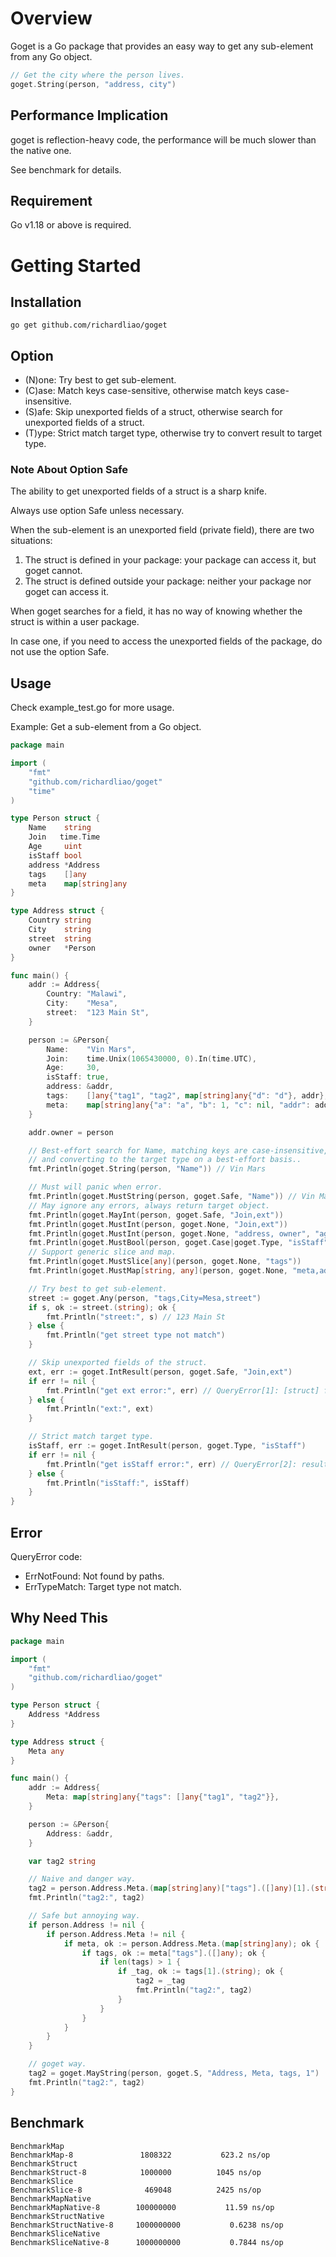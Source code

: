 # Overview

Goget is a Go package that provides an easy way to get any sub-element from any Go object.

```go
// Get the city where the person lives.
goget.String(person, "address, city")
```

## Performance Implication

goget is reflection-heavy code, the performance will be much slower than the native one.

See benchmark for details.

## Requirement

Go v1.18 or above is required. 

# Getting Started

## Installation

```shell
go get github.com/richardliao/goget
```

## Option

* (N)one: Try best to get sub-element.
* (C)ase: Match keys case-sensitive, otherwise match keys case-insensitive.
* (S)afe: Skip unexported fields of a struct, otherwise search for unexported fields of a struct.
* (T)ype: Strict match target type, otherwise try to convert result to target type.

### Note About Option Safe

The ability to get unexported fields of a struct is a sharp knife. 

Always use option Safe unless necessary.

When the sub-element is an unexported field (private field), there are two situations:

1. The struct is defined in your package: your package can access it, but goget cannot.
2. The struct is defined outside your package: neither your package nor goget can access it.

When goget searches for a field, it has no way of knowing whether the struct is within a user package.

In case one, if you need to access the unexported fields of the package, do not use the option Safe.

## Usage 

Check example_test.go for more usage.

Example: Get a sub-element from a Go object.

```go
package main

import (
	"fmt"
	"github.com/richardliao/goget"
	"time"
)

type Person struct {
	Name    string
	Join   time.Time
	Age     uint
	isStaff bool
	address *Address
	tags    []any
	meta    map[string]any
}

type Address struct {
	Country string
	City    string
	street  string
	owner   *Person
}

func main() {
	addr := Address{
		Country: "Malawi",
		City:    "Mesa",
		street:  "123 Main St",
	}

	person := &Person{
		Name:    "Vin Mars",
		Join:    time.Unix(1065430000, 0).In(time.UTC),
		Age:     30,
		isStaff: true,
		address: &addr,
		tags:    []any{"tag1", "tag2", map[string]any{"d": "d"}, addr},
		meta:    map[string]any{"a": "a", "b": 1, "c": nil, "addr": addr, "e,f": "e,f"},
	}

	addr.owner = person

	// Best-effort search for Name, matching keys are case-insensitive, matching unexported fields of the structure
	// and converting to the target type on a best-effort basis..
	fmt.Println(goget.String(person, "Name")) // Vin Mars

	// Must will panic when error.
	fmt.Println(goget.MustString(person, goget.Safe, "Name")) // Vin Mars
	// May ignore any errors, always return target object.
	fmt.Println(goget.MayInt(person, goget.Safe, "Join,ext"))              // 0
	fmt.Println(goget.MustInt(person, goget.None, "Join,ext"))             // 63201026800
	fmt.Println(goget.MustInt(person, goget.None, "address, owner", "age")) // 30
	fmt.Println(goget.MustBool(person, goget.Case|goget.Type, "isStaff"))   // true
	// Support generic slice and map.
	fmt.Println(goget.MustSlice[any](person, goget.None, "tags"))            // [tag1 tag2 map[d:d] {Malawi Mesa 123 Main St <nil>}]
	fmt.Println(goget.MustMap[string, any](person, goget.None, "meta,addr")) // map[City:Mesa Country:Malawi]

	// Try best to get sub-element.
	street := goget.Any(person, "tags,City=Mesa,street")
	if s, ok := street.(string); ok {
		fmt.Println("street:", s) // 123 Main St
	} else {
		fmt.Println("get street type not match")
	}

	// Skip unexported fields of the struct.
	ext, err := goget.IntResult(person, goget.Safe, "Join,ext")
	if err != nil {
		fmt.Println("get ext error:", err) // QueryError[1]: [struct] field ext not exported
	} else {
		fmt.Println("ext:", ext)
	}

	// Strict match target type.
	isStaff, err := goget.IntResult(person, goget.Type, "isStaff")
	if err != nil {
		fmt.Println("get isStaff error:", err) // QueryError[2]: result type not match: need int got bool
	} else {
		fmt.Println("isStaff:", isStaff)
	}
}

```

## Error

QueryError code:

* ErrNotFound: Not found by paths.
* ErrTypeMatch: Target type not match.

## Why Need This

```go
package main

import (
	"fmt"
	"github.com/richardliao/goget"
)

type Person struct {
	Address *Address
}

type Address struct {
	Meta any
}

func main() {
	addr := Address{
		Meta: map[string]any{"tags": []any{"tag1", "tag2"}},
	}

	person := &Person{
		Address: &addr,
	}

	var tag2 string

	// Naive and danger way.
	tag2 = person.Address.Meta.(map[string]any)["tags"].([]any)[1].(string)
	fmt.Println("tag2:", tag2)

	// Safe but annoying way.
	if person.Address != nil {
		if person.Address.Meta != nil {
			if meta, ok := person.Address.Meta.(map[string]any); ok {
				if tags, ok := meta["tags"].([]any); ok {
					if len(tags) > 1 {
						if _tag, ok := tags[1].(string); ok {
							tag2 = _tag
							fmt.Println("tag2:", tag2)
						}
					}
				}
			}
		}
	}

	// goget way.
	tag2 = goget.MayString(person, goget.S, "Address, Meta, tags, 1")
	fmt.Println("tag2:", tag2)
}
```

## Benchmark

```
BenchmarkMap
BenchmarkMap-8            	 1808322	       623.2 ns/op
BenchmarkStruct
BenchmarkStruct-8         	 1000000	      1045 ns/op
BenchmarkSlice
BenchmarkSlice-8          	  469048	      2425 ns/op
BenchmarkMapNative
BenchmarkMapNative-8      	100000000	        11.59 ns/op
BenchmarkStructNative
BenchmarkStructNative-8   	1000000000	         0.6238 ns/op
BenchmarkSliceNative
BenchmarkSliceNative-8    	1000000000	         0.7844 ns/op
```
